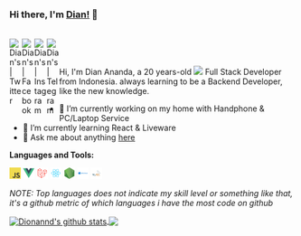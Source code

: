 ### Hi there, I'm [Dian!](https://dionannd.github.io) 👋

<br/>

<a href="https://t.me/dionannd">
  <img align="left" alt="Dian's | Twitter" width="22px" src="https://cdn.jsdelivr.net/npm/simple-icons@v3/icons/twitter.svg" />
</a>
<a href="https://www.facebook.com/dion.ananda/">
  <img align="left" alt="Dian's | Facebook" width="22px" src="https://cdn.jsdelivr.net/npm/simple-icons@v3/icons/facebook.svg" />
</a>
<a href="https://www.instagram.com/dionannd_/">
  <img align="left" alt="Dian's | Instagram" width="22px" src="https://cdn.jsdelivr.net/npm/simple-icons@v3/icons/instagram.svg" />
</a>
<a href="https://web.telegram.org/#/im">
  <img align="left" alt="Dian's | Telegram" width="22px" src="https://cdn.jsdelivr.net/npm/simple-icons@v3/icons/telegram.svg" />
</a>

<br/>
<br/>

Hi, I'm Dian Ananda, a 20 years-old <img src="https://media.giphy.com/media/WUlplcMpOCEmTGBtBW/giphy.gif" width="30"> Full Stack Developer from Indonesia. always learning to be a Backend Developer, like the new knowledge.

- 🔭 I’m currently working on my home with Handphone & PC/Laptop Service
- 🌱 I’m currently learning React & Liveware
- 💬 Ask me about anything [here](https://github.com/dionannd/dionannd/issues)

**Languages and Tools:**

<code><img height="20" src="https://raw.githubusercontent.com/github/explore/80688e429a7d4ef2fca1e82350fe8e3517d3494d/topics/javascript/javascript.png"></code>
<code><img height="20" src="https://raw.githubusercontent.com/github/explore/80688e429a7d4ef2fca1e82350fe8e3517d3494d/topics/vue/vue.png"></code>
<code><img height="20" src="https://raw.githubusercontent.com/github/explore/80688e429a7d4ef2fca1e82350fe8e3517d3494d/topics/laravel/laravel.png"></code>
<code><img height="20" src="https://raw.githubusercontent.com/github/explore/80688e429a7d4ef2fca1e82350fe8e3517d3494d/topics/react/react.png"></code>
<code><img height="20" src="https://raw.githubusercontent.com/github/explore/80688e429a7d4ef2fca1e82350fe8e3517d3494d/topics/nodejs/nodejs.png"></code>
<code><img height="20" src="https://raw.githubusercontent.com/github/explore/80688e429a7d4ef2fca1e82350fe8e3517d3494d/topics/windows/windows.png"></code>
<code><img height="20" src="https://raw.githubusercontent.com/github/explore/80688e429a7d4ef2fca1e82350fe8e3517d3494d/topics/mysql/mysql.png"></code>

*NOTE: Top languages does not indicate my skill level or something like that, it's a github metric of which languages i have the most code on github*

<a href="https://github.com/dionannd">
  <img align="center" src="https://github-readme-stats.vercel.app/api?username=dionannd&count_private=true&show_icons=true&include_all_commits=true&theme=radical&cache_seconds=3600" alt="Dionannd's github stats" />
</a>

<a href="https://github.com/dionannd/dionannd.github.io">
  <img align="center" src="https://github-readme-stats.vercel.app/api/pin/?username=dionannd&repo=dionannd.github.io&theme=radical" />
</a>
